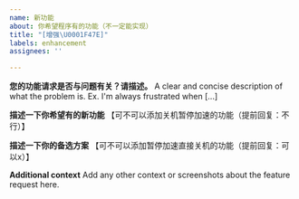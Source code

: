 ```yaml
---
name: 新功能
about: 你希望程序有的功能（不一定能实现）
title: "[增强\U0001F47E]"
labels: enhancement
assignees: ''

---
```


**您的功能请求是否与问题有关？请描述。**
A clear and concise description of what the problem is. Ex. I'm always frustrated when [...]

**描述一下你希望有的新功能**
【可不可以添加关机暂停加速的功能（提前回复：不行）】

**描述一下你的备选方案**
【可不可以添加暂停加速直接关机的功能（提前回复：可以x）】

**Additional context**
Add any other context or screenshots about the feature request here.
